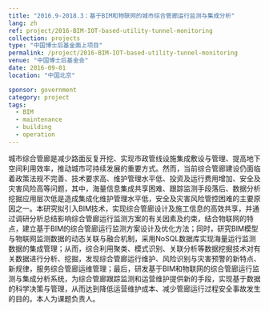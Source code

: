 ```yaml
---
title: "2016.9-2018.3：基于BIM和物联网的城市综合管廊运行监测与集成分析"
lang: zh
ref: project/2016-BIM-IOT-based-utility-tunnel-monitoring
collection: projects
type: "中国博士后基金面上项目"
permalink: /project/2016-BIM-IOT-based-utility-tunnel-monitoring
venue: "中国博士后基金会"
date: 2016-09-01
location: "中国北京"

sponsor: government
category: project
tags: 
  - BIM
  - maintenance
  - building
  - operation
---
```


城市综合管廊是减少路面反复开挖、实现市政管线设施集成敷设与管理、提高地下空间利用效率，推动城市可持续发展的重要方式。然而，当前综合管廊建设仍面临着政策法规不完善、技术要求高、维护管理水平低、投资及运行费用增加、安全及灾害风险高等问题，其中，海量信息集成共享困难、跟踪监测手段落后、数据分析挖掘应用层次低是造成集成化维护管理水平低，安全及灾害风险管控困难的主要原因之一。本研究拟引入BIM技术，实现综合管廊设计及施工信息的高效共享，并通过调研分析总结影响综合管廊运行监测方案的有关因素及约束，结合物联网的特点，建立基于BIM的综合管廊运行监测方案设计及优化方法；同时，研究BIM模型与物联网监测数据的动态关联与融合机制，采用NoSQL数据库实现海量运行监测数据的集成管理；从而，综合利用聚类、模式识别、关联分析等数据挖掘技术对有关数据进行分析、挖掘，发现综合管廊运行维护、风险识别与灾害预警的新特点、新规律，服务综合管廊运维管理；最后，研发基于BIM和物联网的综合管廊运行监测与集成分析系统，为综合管廊跟踪监测和运营维护提供新的手段，实现基于数据的科学决策与管理，从而达到降低运营维护成本、减少管廊运行过程安全事故发生的目的。本人为课题负责人。